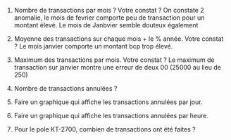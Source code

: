 1. Nombre de transactions par mois ? Votre constat ?
On constate 2 anomalie, le mois de fevrier comporte peu de transaction pour un montant élevé. Le mois de Janbvier semble douteux également

4. Moyenne des transactions sur chaque mois + le % année. Votre constat ?
Le mois janvier comporte un montant bcp trop élevé. 

5. Maximum des transactions par mois. Votre constat ?
Le maximum de transaction sur janvier montre une erreur de deux 00 (25000 au lieu de 250)

6. Nombre de transactions annulées ?


7. Faire un graphique qui affiche les transactions annulées par jour.


8. Faire un graphique qui affiche les transactions annulées par heure.


9.  Pour le pole KT-2700, combien de transactions ont été faites ? 